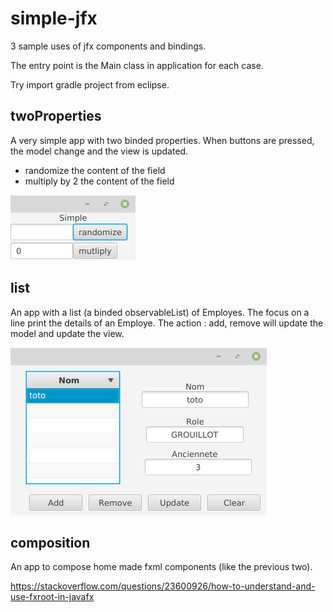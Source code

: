 # simple-jfx

3 sample uses of jfx components and bindings. 

The entry point is the Main class in application for each case.

Try import gradle project from eclipse. 

## twoProperties

A very simple app with two binded properties. When buttons are pressed, the model change and the view is updated.

- randomize the content of the field
- multiply by 2 the content of the field

![img](./img/twoProp.png)

## list

An app with a list (a binded observableList) of Employes. The focus on a line print the details of an Employe. The action : add, remove will update the model and update the view.

![img](./img/list.png)


## composition

An app to compose home made fxml components (like the previous two).

https://stackoverflow.com/questions/23600926/how-to-understand-and-use-fxroot-in-javafx